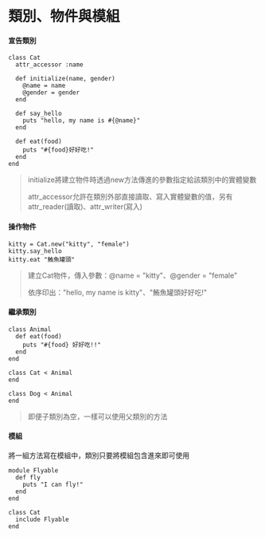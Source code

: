 # 類別、物件與模組
#### 宣告類別
    class Cat
      attr_accessor :name

      def initialize(name, gender)
        @name = name
        @gender = gender
      end
      
      def say_hello
        puts "hello, my name is #{@name}"
      end

      def eat(food)
        puts "#{food}好好吃!"
      end
    end
>initialize將建立物件時透過new方法傳進的參數指定給該類別中的實體變數
>
>attr_accessor允許在類別外部直接讀取、寫入實體變數的值，另有attr_reader(讀取)、attr_writer(寫入)

#### 操作物件
    kitty = Cat.new("kitty", "female")
    kitty.say_hello
    kitty.eat "鮪魚罐頭"
>建立Cat物件，傳入參數：@name = "kitty"、@gender = "female"
>
>依序印出："hello, my name is kitty"、"鮪魚罐頭好好吃!"

#### 繼承類別
    class Animal
      def eat(food)
        puts "#{food} 好好吃!!"
      end
    end

    class Cat < Animal
    end

    class Dog < Animal
    end
>即便子類別為空，一樣可以使用父類別的方法

#### 模組
將一組方法寫在模組中，類別只要將模組包含進來即可使用
<br>

    module Flyable
      def fly
        puts "I can fly!"
      end
    end

    class Cat
      include Flyable
    end

